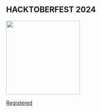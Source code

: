 ## HACKTOBERFEST 2024

<img src="https://assets.holopin.io/hf2024levels/level0-sloth-hello-0-0-0-0.webp" height=200px width=200px>

<a href="https://www.holopin.io/hacktoberfest2024/userbadge/cm1i0g7be21610clf6r58k2qo" target="_blank" rel="hacktoberfest"> Registered </a>
